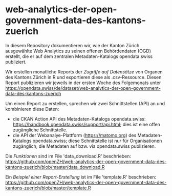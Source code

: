 # web-analytics-der-open-government-data-des-kantons-zuerich

In diesem Repository dokumentieren wir, wie der Kanton Zürich ausgewählte Web Analytics zu seinen offenen Behördendaten (OGD) erstellt, die er auf dem zentralen Metadaten-Katalogs opendata.swiss publiziert.

Wir erstellen monatliche Reports der *Zugriffe auf Datensätze* von Organen des Kantons Zürich in R und exportieren diese als .csv-Ressource. Diesen Report publizieren wir jeweils in der ersten Woche des Folgemonats unter https://opendata.swiss/de/dataset/web-analytics-der-open-government-data-des-kantons-zuerich

Um einen Report zu erstellen, sprechen wir zwei Schnittstellen (API) an und kombinieren diese Daten:
* die CKAN Action API des Metadaten-Katalogs opendata.swiss: https://handbook.opendata.swiss/support/api.html; dies ist eine offen zugängliche Schnittstelle.
* die API der Webanalye-Plattform (https://matomo.org) des Metadaten-Katalogs opendata.swiss; diese Schnittstelle ist nur für Organisationen zugänglich, die Metadaten auf bzw. via opendata.swiss publizieren.

Die *Funktionen* sind im File 'data_download.R' beschrieben: https://github.com/openZH/web-analytics-der-open-government-data-des-kantons-zuerich/blob/master/data_download.R

Ein *Beispiel einer Report-Erstellung* ist im File 'template.R' beschrieben: https://github.com/openZH/web-analytics-der-open-government-data-des-kantons-zuerich/blob/master/template.R
